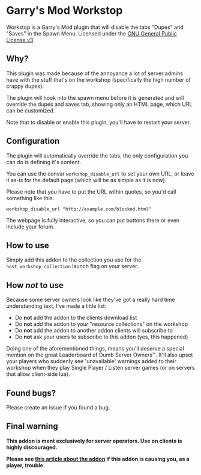 # Garry's Mod Workstop

Workstop is a Garry's Mod plugin that will disable the tabs "Dupes" and "Saves"
in the Spawn Menu. Licensed under the [GNU General Public License
v3](LICENSE.md).

## Why?
This plugin was made because of the annoyance a lot of server admins have with
the stuff that's on the workshop (specifically the high number of crappy
dupes).

The plugin will hook into the spawn menu before it is generated and will
override the dupes and saves tab, showing only an HTML page, which URL can be
customized.

Note that to disable or enable this plugin, you'll have to restart your server.

## Configuration
The plugin will automatically override the tabs, the only configuration you can
do is defining it's content.

You can use the convar `workshop_disable_url` to set your own URL, or
leave it as-is for the default page (which will be as simple as it is now).

Please note that you have to put the URL within quotes, so you'd call something
like this:

```
workshop_disable_url "http://example.com/blocked.html"
```

The webpage is fully interactive, so you can put buttons there or even include
your forum.

## How to use
Simply add this addon to the collection you  use for the
`host_workshop_collection` launch flag on your server.

## How _not_ to use
Because some server owners look like they've got a really hard time
understanding text, I've made a little list:

- Do **not** add the addon to the clients download list
- Do **not** add the addon to your "resource collections" on the workshop
- Do **not** add the addon to another addon clients will subscribe to
- Do **not** ask your users to subscribe to this addon (yes, this happened)

Doing one of the aforementioned things, means you'll deserve a special mention
on the great Leaderboard of Dumb Server Owners™. It'll also upset your players
who suddenly see 'unavailable' warnings added to their workshop when they play
Single Player / Listen server games (or on servers that allow client-side lua).

## Found bugs?
Please create an issue if you found a bug.

## Final warning

**This addon is ment exclusively for server operators. Use on clients is highly
discouraged.**

**Please see [this article about the addon][1] if this addon is causing you, as a player, trouble.**

[1]: https://steamcommunity.com/groups/themodifiedgamers/announcements/detail/907843576939606963
